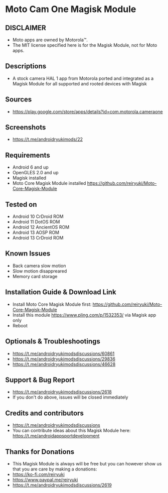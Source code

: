 # Moto Cam One Magisk Module

## DISCLAIMER
- Moto apps are owned by Motorola™.
- The MIT license specified here is for the Magisk Module, not for Moto apps.

## Descriptions
- A stock camera HAL 1 app from Motorola ported and integrated as a Magisk Module for all supported and rooted devices with Magisk

## Sources
- https://play.google.com/store/apps/details?id=com.motorola.cameraone

## Screenshots
- https://t.me/androidryukimods/22

## Requirements
- Android 6 and up
- OpenGLES 2.0 and up
- Magisk installed
- Moto Core Magisk Module installed https://github.com/reiryuki/Moto-Core-Magisk-Module

## Tested on
- Android 10 CrDroid ROM
- Android 11 DotOS ROM
- Android 12 AncientOS ROM
- Android 13 AOSP ROM
- Android 13 CrDroid ROM

## Known Issues
- Back camera slow motion
- Slow motion disappreared
- Memory card storage
 
## Installation Guide & Download Link
- Install Moto Core Magisk Module first: https://github.com/reiryuki/Moto-Core-Magisk-Module
- Install this module https://www.pling.com/p/1532353/ via Magisk app only
- Reboot

## Optionals & Troubleshootings
- https://t.me/androidryukimodsdiscussions/60861
- https://t.me/androidryukimodsdiscussions/29836
- https://t.me/androidryukimodsdiscussions/46628

## Support & Bug Report
- https://t.me/androidryukimodsdiscussions/2618
- If you don't do above, issues will be closed immediately

## Credits and contributors
- https://t.me/androidryukimodsdiscussions
- You can contribute ideas about this Magisk Module here: https://t.me/androidappsportdevelopment

## Thanks for Donations
- This Magisk Module is always will be free but you can however show us that you are care by making a donations:
- https://ko-fi.com/reiryuki
- https://www.paypal.me/reiryuki
- https://t.me/androidryukimodsdiscussions/2619


